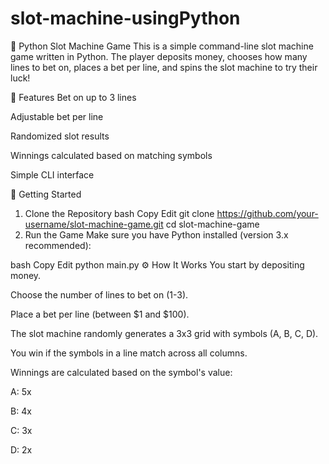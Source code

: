 # slot-machine-usingPython
🎰 Python Slot Machine Game
This is a simple command-line slot machine game written in Python. The player deposits money, chooses how many lines to bet on, places a bet per line, and spins the slot machine to try their luck!

📌 Features
Bet on up to 3 lines

Adjustable bet per line

Randomized slot results

Winnings calculated based on matching symbols

Simple CLI interface

🚀 Getting Started
1. Clone the Repository
bash
Copy
Edit
git clone https://github.com/your-username/slot-machine-game.git
cd slot-machine-game
2. Run the Game
Make sure you have Python installed (version 3.x recommended):

bash
Copy
Edit
python main.py
⚙️ How It Works
You start by depositing money.

Choose the number of lines to bet on (1-3).

Place a bet per line (between $1 and $100).

The slot machine randomly generates a 3x3 grid with symbols (A, B, C, D).

You win if the symbols in a line match across all columns.

Winnings are calculated based on the symbol's value:

A: 5x

B: 4x

C: 3x

D: 2x

